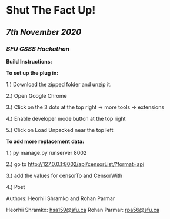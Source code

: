 # **Shut The Fact Up!** 

## *7th November 2020*

### *SFU CSSS Hackathon*

**Build Instructions:**

**To set up the plug in:**

1.) Download the zipped folder and unzip it.

2.) Open Google Chrome

3.) Click on the 3 dots at the top right -> more tools -> extensions

4.) Enable developer mode button at the top right

5.) Click on Load Unpacked near the top left

**To add more replacement data:**

1.) py manage.py runserver 8002

2.) go to http://127.0.0.1:8002/api/censorList/?format=api

3.) add the values for censorTo and CensorWith

4.) Post


Authors: Heorhii Shramko and Rohan Parmar

Heorhii Shramko: hsa159@sfu.ca
Rohan Parmar: rpa56@sfu.ca
